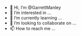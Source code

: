 - 👋 Hi, I’m @GarrettManley
- 👀 I’m interested in ...
- 🌱 I’m currently learning ...
- 💞️ I’m looking to collaborate on ...
- 📫 How to reach me ...

<!---
GarrettManley/GarrettManley is a ✨ special ✨ repository because its `README.md` (this file) appears on your GitHub profile.
You can click the Preview link to take a look at your changes.
--->
